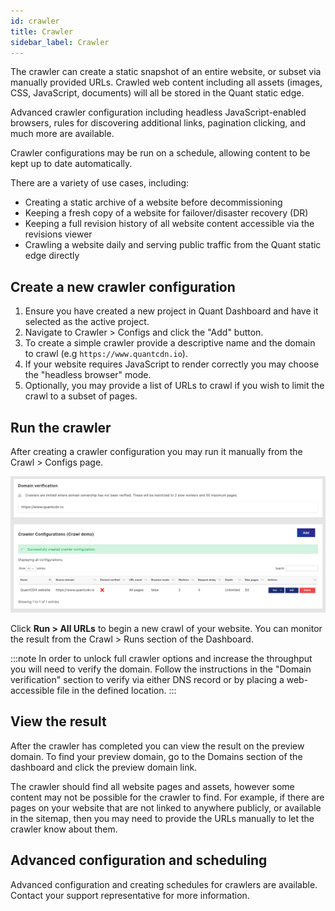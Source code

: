 ```yaml
---
id: crawler
title: Crawler
sidebar_label: Crawler
---
```


The crawler can create a static snapshot of an entire website, or subset via manually provided URLs. Crawled web content including all assets (images, CSS, JavaScript, documents) will all be stored in the Quant static edge.

Advanced crawler configuration including headless JavaScript-enabled browsers, rules for discovering additional links, pagination clicking, and much more are available.

Crawler configurations may be run on a schedule, allowing content to be kept up to date automatically.

There are a variety of use cases, including:
* Creating a static archive of a website before decommissioning
* Keeping a fresh copy of a website for failover/disaster recovery (DR)
* Keeping a full revision history of all website content accessible via the revisions viewer
* Crawling a website daily and serving public traffic from the Quant static edge directly


## Create a new crawler configuration

1. Ensure you have created a new project in Quant Dashboard and have it selected as the active project.
2. Navigate to Crawler > Configs and click the "Add" button.
3. To create a simple crawler provide a descriptive name and the domain to crawl (e.g `https://www.quantcdn.io`).
4. If your website requires JavaScript to render correctly you may choose the "headless browser" mode.
5. Optionally, you may provide a list of URLs to crawl if you wish to limit the crawl to a subset of pages.

## Run the crawler

After creating a crawler configuration you may run it manually from the Crawl > Configs page.

![Crawler table](/img/crawler-table.png)

Click **Run > All URLs** to begin a new crawl of your website. You can monitor the result from the Crawl > Runs section of the Dashboard.

:::note
In order to unlock full crawler options and increase the throughput you will need to verify the domain. Follow the instructions in the "Domain verification" section to verify via either DNS record or by placing a web-accessible file in the defined location.
:::

## View the result

After the crawler has completed you can view the result on the preview domain. To find your preview domain, go to the Domains section of the dashboard and click the preview domain link.

The crawler should find all website pages and assets, however some content may not be possible for the crawler to find. For example, if there are pages on your website that are not linked to anywhere publicly, or available in the sitemap, then you may need to provide the URLs manually to let the crawler know about them.


## Advanced configuration and scheduling

Advanced configuration and creating schedules for crawlers are available. Contact your support representative for more information.